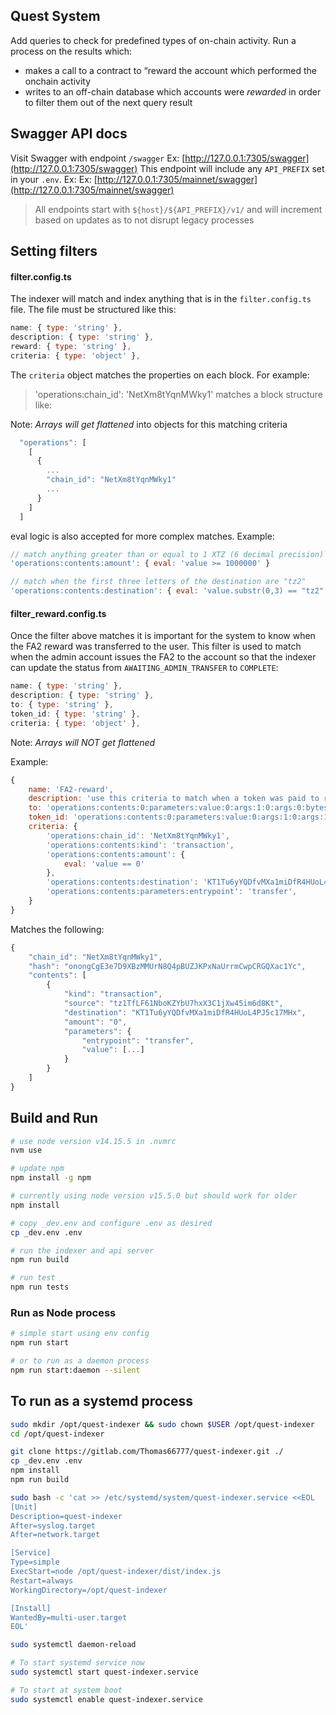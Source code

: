 ## Quest System

Add queries to check for predefined types of on-chain activity. Run a process on the results which:

* makes a call to a contract to “reward the account which performed the onchain activity
* writes to an off-chain database which accounts were *rewarded* in order to filter them out of the next query result

## Swagger API docs

Visit Swagger with endpoint `/swagger` Ex: [http://127.0.0.1:7305/swagger](http://127.0.0.1:7305/swagger)
This endpoint will include any `API_PREFIX` set in your `.env`. Ex: Ex: [http://127.0.0.1:7305/mainnet/swagger](http://127.0.0.1:7305/mainnet/swagger)

> All endpoints start with `${host}/${API_PREFIX}/v1/` and will increment based on updates as to not disrupt legacy processes

## Setting filters

#### filter.config.ts

The indexer will match and index anything that is in the `filter.config.ts` file.  The file must be structured like this:

```js
name: { type: 'string' },
description: { type: 'string' },
reward: { type: 'string' },
criteria: { type: 'object' },
```

The `criteria` object matches the properties on each block.  For example:

> 'operations:chain_id': 'NetXm8tYqnMWky1'
> matches a block structure like:

Note: *Arrays will get flattened* into objects for this matching criteria

```js
  "operations": [
    [
      {
        ...
        "chain_id": "NetXm8tYqnMWky1"
        ...
      }
    ]
  ]
```

eval logic is also accepted for more complex matches.  Example:

```js
// match anything greater than or equal to 1 XTZ (6 decimal precision)
'operations:contents:amount': { eval: 'value >= 1000000' }

// match when the first three letters of the destination are "tz2"
'operations:contents:destination': { eval: 'value.substr(0,3) == "tz2"' }
```

#### filter_reward.config.ts

Once the filter above matches it is important for the system to know when the FA2 reward was transferred to the user.  This filter is used to match when the admin account issues the FA2 to the account so that the indexer can update the status from `AWAITING_ADMIN_TRANSFER` to `COMPLETE`:

```js
name: { type: 'string' },
description: { type: 'string' },
to: { type: 'string' },
token_id: { type: 'string' },
criteria: { type: 'object' },
```

Note: *Arrays will NOT get flattened*

Example:

```js
{
    name: 'FA2-reward',
    description: 'use this criteria to match when a token was paid to remove it from the pending db',
    to: 'operations:contents:0:parameters:value:0:args:1:0:args:0:bytes',
    token_id: 'operations:contents:0:parameters:value:0:args:1:0:args:1:args:0:int',
    criteria: {
        'operations:chain_id': 'NetXm8tYqnMWky1',
        'operations:contents:kind': 'transaction',
        'operations:contents:amount': {
            eval: 'value == 0'
        },
        'operations:contents:destination': 'KT1Tu6yYQDfvMXa1miDfR4HUoL4PJ5c17MHx',
        'operations:contents:parameters:entrypoint': 'transfer',
    }
}
```

Matches the following:
```js
{
    "chain_id": "NetXm8tYqnMWky1",
    "hash": "onongCgE3e7D9XBzMMUrN8Q4pBUZJKPxNaUrrmCwpCRGQXac1Yc",
    "contents": [
        {
            "kind": "transaction",
            "source": "tz1TfLF61NboKZYbU7hxX3C1jXw45im6d8Kt",
            "destination": "KT1Tu6yYQDfvMXa1miDfR4HUoL4PJ5c17MHx",
            "amount": "0",
            "parameters": {
                "entrypoint": "transfer",
                "value": [...]
            }
        }
    ]
}
```

## Build and Run
```bash
# use node version v14.15.5 in .nvmrc
nvm use

# update npm
npm install -g npm

# currently using node version v15.5.0 but should work for older
npm install

# copy _dev.env and configure .env as desired
cp _dev.env .env

# run the indexer and api server
npm run build

# run test
npm run tests
```

### Run as Node process
```bash
# simple start using env config
npm run start

# or to run as a daemon process
npm run start:daemon --silent
```

## To run as a systemd process
```bash
sudo mkdir /opt/quest-indexer && sudo chown $USER /opt/quest-indexer
cd /opt/quest-indexer

git clone https://gitlab.com/Thomas66777/quest-indexer.git ./
cp _dev.env .env
npm install
npm run build

sudo bash -c 'cat >> /etc/systemd/system/quest-indexer.service <<EOL
[Unit]
Description=quest-indexer
After=syslog.target
After=network.target

[Service]
Type=simple
ExecStart=node /opt/quest-indexer/dist/index.js
Restart=always
WorkingDirectory=/opt/quest-indexer

[Install]
WantedBy=multi-user.target
EOL'

sudo systemctl daemon-reload

# To start systemd service now
sudo systemctl start quest-indexer.service

# To start at system boot
sudo systemctl enable quest-indexer.service
```